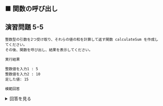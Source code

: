 ## ■ 関数の呼び出し

## 演習問題 5-5

```
整数型の引数を2つ受け取り、それらの値の和を計算して返す関数 calculateSum を作成してください。
その後、関数を呼び出し、結果を表示してください。
```

`実行結果`

```
整数値を入力1 : 5
整数値を入力2 : 10
足した値: 15
```

`模範回答`
<details>
<summary>回答を見る</summary>

```c
#include <stdio.h>

int calculateSum(int num1, int num2) {
    int sum = num1 + num2;
    return sum;
}

main()
{
    int a = 0;
    int b = 0;

    printf("整数値を入力1 : ");
    scanf("%d", &a);

    printf("整数値を入力2 : ");
    scanf("%d", &b);

    int result = calculateSum(a, b);

    printf("足した値: %d\n", result);
}
```
</details>